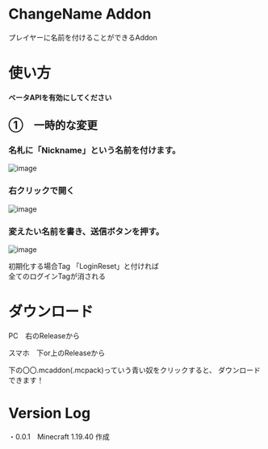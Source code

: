 # ChangeName Addon
プレイヤーに名前を付けることができるAddon

# 使い方
#### ベータAPIを有効にしてください<br>

## ①　一時的な変更

### 名札に「Nickname」という名前を付けます。 
![image](https://user-images.githubusercontent.com/72701532/198817497-5184846f-027d-4e36-92c0-249d219c4f0f.png)<br>
### 右クリックで開く
![image](https://user-images.githubusercontent.com/72701532/198819566-7ae34e85-a002-48b2-9614-066fa624323a.png)
### 変えたい名前を書き、送信ボタンを押す。
![image](https://user-images.githubusercontent.com/72701532/198819651-464e5c52-3a76-44fb-9bd6-24cc7fa6f633.png)

初期化する場合Tag 「LoginReset」と付ければ<br>
全てのログインTagが消される

# ダウンロード

PC　右のReleaseから<br>

スマホ　下or上のReleaseから<br>

下の〇〇.mcaddon(.mcpack)っていう青い奴をクリックすると、 ダウンロードできます！<br>

# Version Log

・0.0.1　Minecraft 1.19.40 作成<br>

